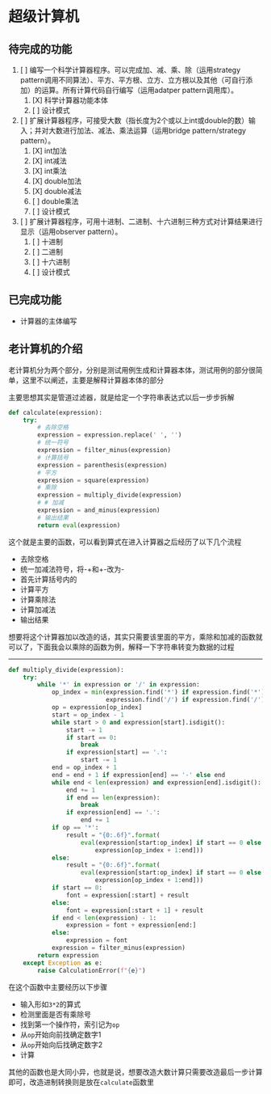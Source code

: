 # 超级计算机

## 待完成的功能

1. [ ]  编写一个科学计算器程序。可以完成加、减、乘、除（运用strategy pattern调用不同算法）、平方、平方根、立方、立方根以及其他（可自行添加）的运算。所有计算代码自行编写（运用adatper pattern调用库）。
   1. [X]  科学计算器功能本体
   2. [ ]  设计模式
2. [ ]  扩展计算器程序，可接受大数（指长度为2个或以上int或double的数）输入；并对大数进行加法、减法、乘法运算（运用bridge pattern/strategy pattern）。
   1. [X]  int加法
   2. [X]  int减法
   3. [X]  int乘法
   4. [X]  double加法
   5. [X]  double减法
   6. [ ]  double乘法
   7. [ ]  设计模式
3. [ ]  扩展计算器程序，可用十进制、二进制、十六进制三种方式对计算结果进行显示（运用observer pattern）。
   1. [ ]  十进制
   2. [ ]  二进制
   3. [ ]  十六进制
   4. [ ]  设计模式

## 已完成功能

* 计算器的主体编写

## 老计算机的介绍

老计算机分为两个部分，分别是测试用例生成和计算器本体，测试用例的部分很简单，这里不以阐述，主要是解释计算器本体的部分

主要思想其实是管道过滤器，就是给定一个字符串表达式以后一步步拆解

```python
def calculate(expression):
    try:
        # 去除空格
        expression = expression.replace(' ', '')
        # 统一符号
        expression = filter_minus(expression)
        # 计算括号
        expression = parenthesis(expression)
        # 平方
        expression = square(expression)
        # 乘除
        expression = multiply_divide(expression)
        # # 加减
        expression = and_minus(expression)
        # 输出结果
        return eval(expression)

```

这个就是主要的函数，可以看到算式在进入计算器之后经历了以下几个流程

* 去除空格
* 统一加减法符号，将-+和+-改为-
* 首先计算括号内的
* 计算平方
* 计算乘除法
* 计算加减法
* 输出结果

想要将这个计算器加以改造的话，其实只需要该里面的平方，乘除和加减的函数就可以了，下面我会以乘除的函数为例，解释一下字符串转变为数据的过程

---

```python
def multiply_divide(expression):
    try:
        while '*' in expression or '/' in expression:
            op_index = min(expression.find('*') if expression.find('*') > 0 else 999,
                           expression.find('/') if expression.find('/') > 0 else 999)
            op = expression[op_index]
            start = op_index - 1
            while start > 0 and expression[start].isdigit():
                start -= 1
                if start == 0:
                    break
                if expression[start] == '.':
                    start -= 1
            end = op_index + 1
            end = end + 1 if expression[end] == '-' else end
            while end < len(expression) and expression[end].isdigit():
                end += 1
                if end == len(expression):
                    break
                if expression[end] == '.':
                    end += 1
            if op == '*':
                result = "{0:.6f}".format(
                    eval(expression[start:op_index] if start == 0 else expression[start + 1:op_index]) * eval(
                        expression[op_index + 1:end]))
            else:
                result = "{0:.6f}".format(
                    eval(expression[start:op_index] if start == 0 else expression[start + 1:op_index]) / eval(
                        expression[op_index + 1:end]))
            if start == 0:
                font = expression[:start] + result
            else:
                font = expression[:start + 1] + result
            if end < len(expression) - 1:
                expression = font + expression[end:]
            else:
                expression = font
            expression = filter_minus(expression)
        return expression
    except Exception as e:
        raise CalculationError(f"{e}")

```

在这个函数中主要经历以下步骤

* 输入形如`3*2`的算式
* 检测里面是否有乘除号
* 找到第一个操作符，索引记为`op`
* 从`op`开始向前找确定数字1
* 从`op`开始向后找确定数字2
* 计算

其他的函数也是大同小异，也就是说，想要改造大数计算只需要改造最后一步计算即可，改造进制转换则是放在`calculate`函数里
